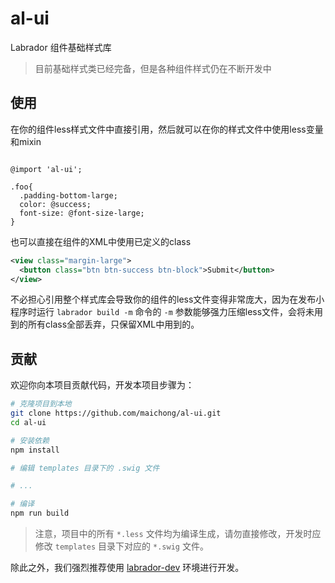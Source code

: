 # al-ui

Labrador 组件基础样式库

> 目前基础样式类已经完备，但是各种组件样式仍在不断开发中

## 使用

在你的组件less样式文件中直接引用，然后就可以在你的样式文件中使用less变量和mixin

```less

@import 'al-ui';

.foo{
  .padding-bottom-large;
  color: @success;
  font-size: @font-size-large;
}

```

也可以直接在组件的XML中使用已定义的class

```xml
<view class="margin-large">
  <button class="btn btn-success btn-block">Submit</button>
</view>
```

不必担心引用整个样式库会导致你的组件的less文件变得非常庞大，因为在发布小程序时运行 `labrador build -m` 命令的 `-m` 参数能够强力压缩less文件，会将未用到的所有class全部丢弃，只保留XML中用到的。

## 贡献

欢迎你向本项目贡献代码，开发本项目步骤为：

```sh
# 克隆项目到本地
git clone https://github.com/maichong/al-ui.git
cd al-ui

# 安装依赖
npm install

# 编辑 templates 目录下的 .swig 文件

# ...

# 编译
npm run build
```

> 注意，项目中的所有 `*.less` 文件均为编译生成，请勿直接修改，开发时应修改 `templates` 目录下对应的 `*.swig` 文件。

除此之外，我们强烈推荐使用 [labrador-dev](https://github.com/maichong/labrador-dev) 环境进行开发。

